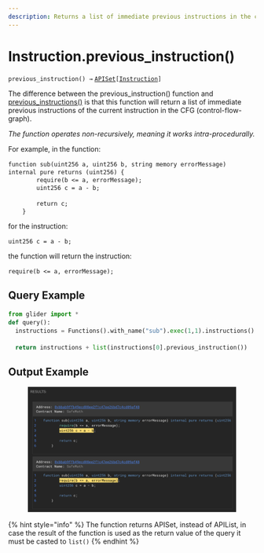 ```yaml
---
description: Returns a list of immediate previous instructions in the control flow graph.
---
```


# Instruction.previous\_instruction()

`previous_instruction() →` [`APISet`](../iterables/apiset.md)`[`[`Instruction`](./)`]`

The difference between the previous\_instruction() function and [previous\_instructions()](instruction.previous_instructions.md) is that this function will return a list of immediate previous instructions of the current instruction in the CFG (control-flow-graph).



_The function operates non-recursively, meaning it works intra-procedurally._



For example, in the function:

```solidity
function sub(uint256 a, uint256 b, string memory errorMessage) internal pure returns (uint256) {
        require(b <= a, errorMessage);
        uint256 c = a - b;

        return c;
    }
```

for the instruction:&#x20;

```solidity
uint256 c = a - b;
```

the function will return the instruction:

```solidity
require(b <= a, errorMessage);
```

## Query Example

```python
from glider import *
def query():
  instructions = Functions().with_name("sub").exec(1,1).instructions().exec(1,2)

  return instructions + list(instructions[0].previous_instruction())
```

## Output Example

<figure><img src="../../.gitbook/assets/image (3) (1) (1) (1).png" alt=""><figcaption></figcaption></figure>



{% hint style="info" %}
The function returns APISet, instead of APIList, in case the result of the function is used as the return value of the query it must be casted to `list()`
{% endhint %}
